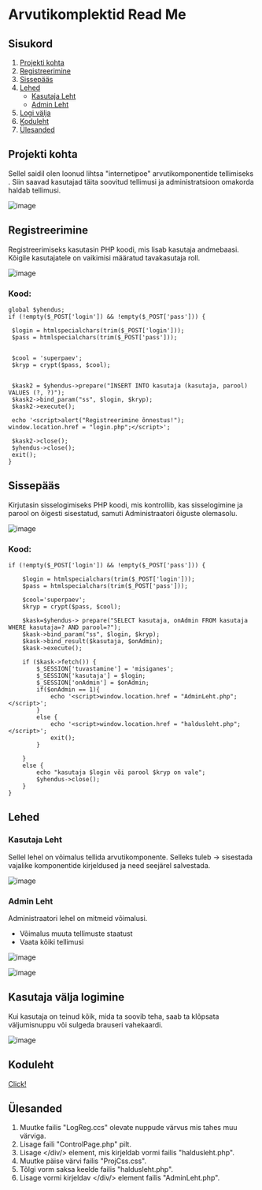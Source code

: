 # Arvutikomplektid Read Me
## Sisukord
1. [Projekti kohta](https://github.com/EdvardDatser/TheFinalProj/tree/main#projekti-kohta)
2. [Registreerimine](https://github.com/EdvardDatser/TheFinalProj/tree/main#registreerimine)
3. [Sissepääs](https://github.com/EdvardDatser/TheFinalProj/tree/main#logi-sisse)
4. [Lehed](https://github.com/EdvardDatser/TheFinalProj/tree/main#lehed)
     * [Kasutaja Leht](https://github.com/EdvardDatser/TheFinalProj/tree/main#kasutaja-leht)
     * [Admin Leht](https://github.com/EdvardDatser/TheFinalProj/tree/main#kasutaja-leht)
5. [Logi välja](https://github.com/EdvardDatser/TheFinalProj/tree/main#kasutaja-välja-logimine)
6. [Koduleht](https://edvarddatser22.thkit.ee/Php/TheFinalProj/ControllPage.php)
7. [Ülesanded](https://github.com/EdvardDatser/TheFinalProj/blob/main/README.md#%C3%BClesanded)

## Projekti kohta

Sellel saidil olen loonud lihtsa "internetipoe" arvutikomponentide tellimiseks . Siin saavad kasutajad täita soovitud tellimusi ja administratsioon omakorda haldab tellimusi.

![image](https://github.com/EdvardDatser/TheFinalProj/assets/120181268/7a26896b-9fb1-421e-9a2f-c5a9cdb89c5e)

## Registreerimine

Registreerimiseks kasutasin PHP koodi, mis lisab kasutaja andmebaasi. Kõigile kasutajatele on vaikimisi määratud tavakasutaja roll.

![image](https://github.com/EdvardDatser/TheFinalProj/assets/120181268/555288b9-9c32-4e1c-9779-cc371b799560)

### Kood:
```
global $yhendus;
if (!empty($_POST['login']) && !empty($_POST['pass'])) {

 $login = htmlspecialchars(trim($_POST['login']));
 $pass = htmlspecialchars(trim($_POST['pass']));


 $cool = 'superpaev';
 $kryp = crypt($pass, $cool);


 $kask2 = $yhendus->prepare("INSERT INTO kasutaja (kasutaja, parool) VALUES (?, ?)");
 $kask2->bind_param("ss", $login, $kryp);
 $kask2->execute();
     
 echo '<script>alert("Registreerimine õnnestus!"); window.location.href = "login.php";</script>';

 $kask2->close();
 $yhendus->close();
 exit();
}
```

## Sissepääs

Kirjutasin sisselogimiseks PHP koodi, mis kontrollib, kas sisselogimine ja parool on õigesti sisestatud, samuti Administraatori õiguste olemasolu.

![image](https://github.com/EdvardDatser/TheFinalProj/assets/120181268/1fbc8f79-5265-4585-9e94-1a24ce74ef4c)

### Kood:
```
if (!empty($_POST['login']) && !empty($_POST['pass'])) {

    $login = htmlspecialchars(trim($_POST['login']));
    $pass = htmlspecialchars(trim($_POST['pass']));

    $cool='superpaev';
    $kryp = crypt($pass, $cool);

    $kask=$yhendus-> prepare("SELECT kasutaja, onAdmin FROM kasutaja WHERE kasutaja=? AND parool=?");
    $kask->bind_param("ss", $login, $kryp);
    $kask->bind_result($kasutaja, $onAdmin);
    $kask->execute();

    if ($kask->fetch()) {
        $_SESSION['tuvastamine'] = 'misiganes';
        $_SESSION['kasutaja'] = $login;
        $_SESSION['onAdmin'] = $onAdmin;
        if($onAdmin == 1){
            echo '<script>window.location.href = "AdminLeht.php";</script>';
        }
        else {
            echo '<script>window.location.href = "haldusleht.php";</script>';
            exit();
        }

    }
    else {
        echo "kasutaja $login või parool $kryp on vale";
        $yhendus->close();
    }
}
```
## Lehed

### Kasutaja Leht

Sellel lehel on võimalus tellida arvutikomponente. Selleks tuleb -> sisestada vajalike komponentide kirjeldused ja need seejärel salvestada.

![image](https://github.com/EdvardDatser/TheFinalProj/assets/120181268/aee114ab-e5c5-4f96-a44a-39d8c32bb449)


### Admin Leht

Administraatori lehel on mitmeid võimalusi.

* Võimalus muuta tellimuste staatust
* Vaata kõiki tellimusi


![image](https://github.com/EdvardDatser/TheFinalProj/assets/120181268/1963c563-6a60-4721-9775-c2cad29ef032)

![image](https://github.com/EdvardDatser/TheFinalProj/assets/120181268/807305f0-f36c-4c7d-8593-3fe62fa35587)

## Kasutaja välja logimine
Kui kasutaja on teinud kõik, mida ta soovib teha, saab ta klõpsata väljumisnuppu või sulgeda brauseri vahekaardi.

![image](https://github.com/EdvardDatser/TheFinalProj/assets/120181268/c0959790-5dab-4adb-b6c5-2ba092fc7d99)

## Koduleht

[Click!](https://edvarddatser22.thkit.ee/Php/TheFinalProj/ControllPage.php)

## Ülesanded

1. Muutke failis "LogReg.ccs" olevate nuppude värvus mis tahes muu värviga.
2. Lisage faili "ControlPage.php" pilt.
3. Lisage </div/> element, mis kirjeldab vormi failis "haldusleht.php".
4. Muutke päise värvi failis "ProjCss.css".
5. Tõlgi vorm saksa keelde failis "haldusleht.php".
6. Lisage vormi kirjeldav </div/> element failis "AdminLeht.php".




